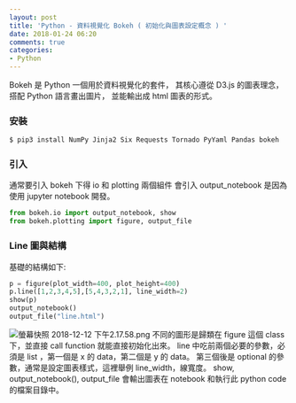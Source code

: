 ```yaml
---
layout: post
title: 'Python - 資料視覺化 Bokeh ( 初始化與圖表設定概念 ) '
date: 2018-01-24 06:20
comments: true
categories:
- Python
---
```

Bokeh 是 Python 一個用於資料視覺化的套件，
其核心遵從 D3.js 的圖表理念，搭配 Python 語言畫出圖片，
並能輸出成 html 圖表的形式。

### 安裝
```bash
$ pip3 install NumPy Jinja2 Six Requests Tornado PyYaml Pandas bokeh
```

### 引入
通常要引入 bokeh 下得 io 和 plotting 兩個組件
會引入 output_notebook 是因為使用 jupyter notebook 開發。
```python
from bokeh.io import output_notebook, show
from bokeh.plotting import figure, output_file
```

### Line 圖與結構

基礎的結構如下: 
```python
p = figure(plot_width=400, plot_height=400)
p.line([1,2,3,4,5],[5,4,3,2,1], line_width=2)
show(p)
output_notebook()
output_file("line.html")
```
![螢幕快照 2018-12-12 下午2.17.58.png](http://user-image.logdown.io/user/26132/blog/25104/post/5300298/wK3MA0kSRvWPwFx9v4Vt_%E8%9E%A2%E5%B9%95%E5%BF%AB%E7%85%A7%202018-12-12%20%E4%B8%8B%E5%8D%882.17.58.png)
不同的圖形是歸類在 figure 這個 class 下，並直接 call function 就能直接初始化出來。
line 中吃前兩個必要的參數，必須是 list ，第一個是 x 的 data，第二個是 y 的 data。
第三個後是 optional 的參數，通常是設定圖表樣式，這裡舉例 line_width，線寬度。
show, output_notebook(), output_file 會輸出圖表在 notebook 和執行此 python code 的檔案目錄中。


